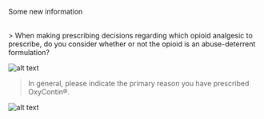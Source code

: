 Some new information<br>

<br>
> When making prescribing decisions regarding which opioid analgesic to prescribe, do you consider whether or not the opioid is an abuse-deterrent formulation?

![alt text](https://opioiddatalab.github.io/DAG/opioidadfdecision.png)
<br>
> In general, please indicate the primary reason you have prescribed OxyContin®.<br>

![alt text](https://opioiddatalab.github.io/DAG/whyoxycontin.png)

